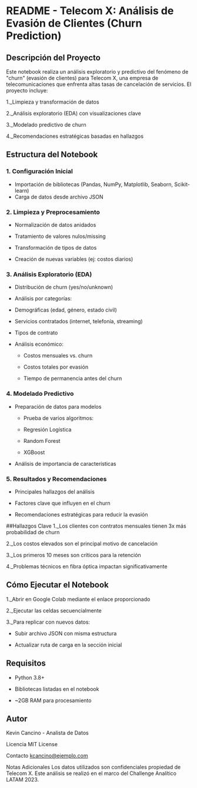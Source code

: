 # README - Telecom X: Análisis de Evasión de Clientes (Churn Prediction)

## Descripción del Proyecto 
Este notebook realiza un análisis exploratorio y predictivo del fenómeno de "churn" (evasión de clientes) para Telecom X, una empresa de telecomunicaciones que enfrenta altas tasas de cancelación de servicios. El proyecto incluye:

1._Limpieza y transformación de datos

2._Análisis exploratorio (EDA) con visualizaciones clave

3._Modelado predictivo de churn

4._Recomendaciones estratégicas basadas en hallazgos

## Estructura del Notebook
### 1. Configuración Inicial
* Importación de bibliotecas (Pandas, NumPy, Matplotlib, Seaborn, Scikit-learn)
* Carga de datos desde archivo JSON
### 2. Limpieza y Preprocesamiento
* Normalización de datos anidados

* Tratamiento de valores nulos/missing

* Transformación de tipos de datos

* Creación de nuevas variables (ej: costos diarios)

### 3. Análisis Exploratorio (EDA)
* Distribución de churn (yes/no/unknown)

* Análisis por categorías:

* Demográficas (edad, género, estado civil)

* Servicios contratados (internet, telefonía, streaming)

* Tipos de contrato

* Análisis económico:

  - Costos mensuales vs. churn

  - Costos totales por evasión

  - Tiempo de permanencia antes del churn

### 4. Modelado Predictivo
* Preparación de datos para modelos

    - Prueba de varios algoritmos:

    - Regresión Logística

    - Random Forest

    - XGBoost

* Análisis de importancia de características

### 5. Resultados y Recomendaciones
* Principales hallazgos del análisis

* Factores clave que influyen en el churn

* Recomendaciones estratégicas para reducir la evasión

##Hallazgos Clave
1._Los clientes con contratos mensuales tienen 3x más probabilidad de churn

2._Los costos elevados son el principal motivo de cancelación

3._Los primeros 10 meses son críticos para la retención

4._Problemas técnicos en fibra óptica impactan significativamente

## Cómo Ejecutar el Notebook
1._Abrir en Google Colab mediante el enlace proporcionado

2._Ejecutar las celdas secuencialmente

3._Para replicar con nuevos datos:
   * Subir archivo JSON con misma estructura

   * Actualizar ruta de carga en la sección inicial

## Requisitos
- Python 3.8+

- Bibliotecas listadas en el notebook

- ~2GB RAM para procesamiento

## Autor
Kevin Cancino - Analista de Datos

Licencia
MIT License

Contacto
kcancino@ejemplo.com

Notas Adicionales
Los datos utilizados son confidenciales propiedad de Telecom X. Este análisis se realizó en el marco del Challenge Analítico LATAM 2023.


  
